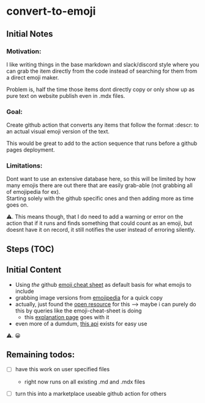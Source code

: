 # convert-to-emoji

## Initial Notes

### Motivation:

I like writing things in the base markdown and slack/discord style where you can grab the item directly from the code instead of searching for them from a direct emoji maker.

Problem is, half the time those items dont directly copy or only show up as pure text on website publish even in .mdx files.

### Goal:

Create github action that converts any items that follow the format :descr: to an actual visual emoji version of the text.

This would be great to add to the action sequence that runs before a github pages deployment.

### Limitations:

Dont want to use an extensive database here, so this will be limited by how many emojis there are out there that are easily grab-able (not grabbing all of emojipedia for ex).<br/>
Starting solely with the github specific ones and then adding more as time goes on.

⚠. <!-- ![warning]("https://github.githubassets.com/images/icons/emoji/unicode/26a0.png?v8") --> This means though, that I do need to add a warning or error on the action that if it runs and finds something that could count as an emoji, but doesnt have it on record, it still notifies the user instead of erroring silently.

## Steps (TOC)

## Initial Content

- Using *the* github [emoji cheat sheet](https://github.com/ikatyang/emoji-cheat-sheet) as default basis for what emojis to include
- grabbing image versions from [emojipedia](https://emojipedia.org/) for a quick copy
- actually, just found the [open resource](https://unicode.org/emoji/charts/full-emoji-list.html) for this --> maybe i can purely do this by queries like the emoji-cheat-sheet is doing
  - this [explanation page](https://cldr.unicode.org/#TOC-What-is-CLDR-) goes with it
- even more of a dumdum, [this api](https://docs.github.com/en/rest/emojis) exists for easy use 

⚠. <!-- ![warning]("https://github.githubassets.com/images/icons/emoji/unicode/26a0.png?v8") -->
😀 <!-- ![grinning]("https://github.githubassets.com/images/icons/emoji/unicode/1f600.png?v8") -->

## Remaining todos:

- [ ] have this work on user specified files
  - right now runs on all existing .md and .mdx files
- [ ] turn this into a marketplace useable github action for others

